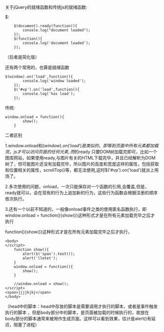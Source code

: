 关于jQuery的就绪函数和传统js的就绪函数:

$:

		$(document).ready(function(){
			console.log("document loaded");
		});
		$(function(){
			console.log('document loaded');
		});
（后者是简化版）

还有两个常用的，也算是就绪函数

	$(window).on('load',function(){
			console.log('window loaded');
		});
		$('#vp').on('load',function(){
			console.log('has load');
		});

传统:

	window.onload = function(){
			show();
		}

二者区别

1.window.onload和$(window).on('load')是类似的，即等到页面中所有元素都加载完，js才可以访问页面的任何元素,而$的ready 只要DOM树加载完即可，比如一个图库网站，如果使用ready,与图片有关的HTML下载完毕，并且已经解析为DOM树了，但可能图片还没有加载完毕，所以图片的高度和宽度这样的属性，包括获取和位置相关的属性，scrollTop()等，都无法使用,这时$('#vp').on('load')就派上用场了。

2.多次使用的问题，onload，一次只能保存对一个函数的引用,会覆盖,但是，ready就可以，会在现有的行为上追加新的行为，这些行为函数会根据注册的顺序依次执行。


3.还有一个以前不知道的，一般像onload事件之类的使用匿名函数执行，即window.onload = function(){show()}这种形式才是在所有元素加载完毕之后才执行

function(){show()}这种形式才是在所有元素加载完毕之后才执行，

	<body>
	</script>
		function show(){
			alert($('span').text());
			alert('lletet');
		}
		window.onload = function(){
			show();
		}

		//window.onload = show();
	</script>
	<span>jjjjkjkj</span>
	</body>


（head中的脚本：head中存放的脚本是需要调用才执行的脚本，或者是事件触发执行的脚本
，但是body部分中的脚本，是页面被加载的时候执行的，故放在body部分的脚本通常来被用作生成页面。这样可以看到效果，估计是alert()有延迟，阻塞了进程）